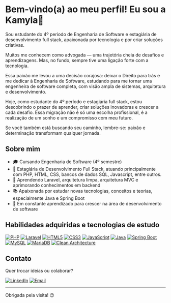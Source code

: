 # Bem-vindo(a) ao meu perfil! Eu sou a Kamyla👋

Sou estudante do 4º período de Engenharia de Software e estagiária de desenvolvimento full stack, apaixonada por tecnologia e por criar soluções criativas.

Muitos me conhecem como advogada — uma trajetória cheia de desafios e aprendizagens. Mas, no fundo, sempre tive uma ligação forte com a tecnologia. 

Essa paixão me levou a uma decisão corajosa: deixar o Direito para trás e me dedicar à Engenharia de Software, estudando para me tornar uma engenheira de software completa, com visão ampla de sistemas, arquitetura e desenvolvimento.

Hoje, como estudante do 4º período e estagiária full stack, estou descobrindo o prazer de aprender, criar soluções inovadoras e crescer a cada desafio. 
Essa migração não é só uma escolha profissional, é a realização de um sonho e um compromisso com meu futuro.

Se você também está buscando seu caminho, lembre-se: paixão e determinação transformam qualquer jornada.


## Sobre mim

- 🎓 Cursando Engenharia de Software (4º semestre)
- 💼 Estagiária de Desenvolvimento Full Stack, atuando principalmente com PHP, HTML, CSS, bancos de dados SQL, Javascript, entre outros. 
- 🚀 Aprendendo Laravel, arquitetura limpa, arquitetura MVC e aprimorando conhecimentos em backend
- 📚 Apaixonada por estudar novas tecnologias, conceitos e teorias, especialmente Java e Spring Boot
- 🌱 Em constante aprendizado para crescer na área de desenvolvimento de software


## Habilidades adquiridas e tecnologias de estudo

[![PHP](https://img.shields.io/badge/PHP-777BB4?logo=php&logoColor=white&style=for-the-badge)](https://www.php.net/) 
[![Laravel](https://img.shields.io/badge/Laravel-FF2D20?logo=laravel&logoColor=white&style=for-the-badge)](https://laravel.com/) 
[![HTML5](https://img.shields.io/badge/HTML5-E34F26?logo=html5&logoColor=white&style=for-the-badge)](https://developer.mozilla.org/en-US/docs/Web/HTML) 
[![CSS3](https://img.shields.io/badge/CSS3-1572B6?logo=css3&logoColor=white&style=for-the-badge)](https://developer.mozilla.org/en-US/docs/Web/CSS) 
[![JavaScript](https://img.shields.io/badge/JavaScript-F7DF1E?logo=javascript&logoColor=black&style=for-the-badge)](https://developer.mozilla.org/en-US/docs/Web/JavaScript) 
[![Java](https://img.shields.io/badge/Java-007396?logo=java&logoColor=white&style=for-the-badge)](https://www.java.com/) 
[![Spring Boot](https://img.shields.io/badge/Spring%20Boot-6DB33F?logo=spring&logoColor=white&style=for-the-badge)](https://spring.io/projects/spring-boot) 
[![MySQL](https://img.shields.io/badge/MySQL-4479A1?logo=mysql&logoColor=white&style=for-the-badge)](https://www.mysql.com/) 
[![MariaDB](https://img.shields.io/badge/MariaDB-003545?logo=mariadb&logoColor=white&style=for-the-badge)](https://mariadb.org/) 
[![Clean Architecture](https://img.shields.io/badge/Clean%20Architecture-008080?logo=architecture&logoColor=white&style=for-the-badge)](https://en.wikipedia.org/wiki/Clean_architecture) 


## Contato

Quer trocar ideias ou colaborar?  

[![LinkedIn](https://img.shields.io/badge/LinkedIn-0A66C2?logo=linkedin&logoColor=white&style=for-the-badge)](https://linkedin.com/in/kamyla-arci)   [![Email](https://img.shields.io/badge/Gmail-D14836?logo=gmail&logoColor=white&style=for-the-badge)](mailto:kamylaarci@email.com)

--- 
Obrigada pela visita! 😉
